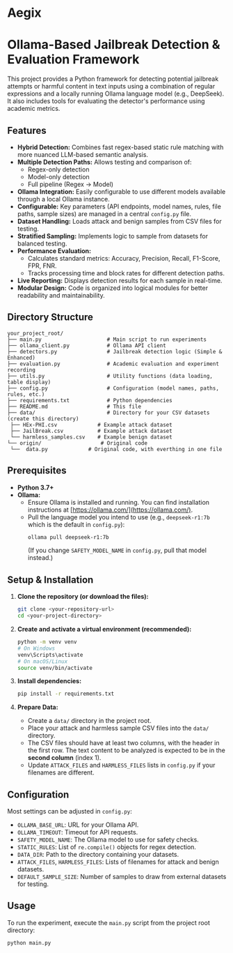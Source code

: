 # Aegix

# Ollama-Based Jailbreak Detection & Evaluation Framework

This project provides a Python framework for detecting potential jailbreak attempts or harmful content in text inputs using a combination of regular expressions and a locally running Ollama language model (e.g., DeepSeek). It also includes tools for evaluating the detector's performance using academic metrics.

## Features

* **Hybrid Detection:** Combines fast regex-based static rule matching with more nuanced LLM-based semantic analysis.
* **Multiple Detection Paths:** Allows testing and comparison of:
    * Regex-only detection
    * Model-only detection
    * Full pipeline (Regex -> Model)
* **Ollama Integration:** Easily configurable to use different models available through a local Ollama instance.
* **Configurable:** Key parameters (API endpoints, model names, rules, file paths, sample sizes) are managed in a central `config.py` file.
* **Dataset Handling:** Loads attack and benign samples from CSV files for testing.
* **Stratified Sampling:** Implements logic to sample from datasets for balanced testing.
* **Performance Evaluation:**
    * Calculates standard metrics: Accuracy, Precision, Recall, F1-Score, FPR, FNR.
    * Tracks processing time and block rates for different detection paths.
* **Live Reporting:** Displays detection results for each sample in real-time.
* **Modular Design:** Code is organized into logical modules for better readability and maintainability.

## Directory Structure

```
your_project_root/
├── main.py                     # Main script to run experiments
├── ollama_client.py            # Ollama API client
├── detectors.py                # Jailbreak detection logic (Simple & Enhanced)
├── evaluation.py               # Academic evaluation and experiment recording
├── utils.py                    # Utility functions (data loading, table display)
├── config.py                   # Configuration (model names, paths, rules, etc.)
├── requirements.txt            # Python dependencies
├── README.md                   # This file
├── data/                       # Directory for your CSV datasets (create this directory)
 ├── HEx-PHI.csv             # Example attack dataset
 ├── JailBreak.csv           # Example attack dataset
 └── harmless_samples.csv    # Example benign dataset
└── origin/                   # Original code
 └──  data.py             # Original code, with everthing in one file
```


## Prerequisites

* **Python 3.7+**
* **Ollama:**
    * Ensure Ollama is installed and running. You can find installation instructions at [https://ollama.com/](https://ollama.com/).
    * Pull the language model you intend to use (e.g., `deepseek-r1:7b` which is the default in `config.py`):
        ```bash
        ollama pull deepseek-r1:7b
        ```
        (If you change `SAFETY_MODEL_NAME` in `config.py`, pull that model instead.)

## Setup & Installation

1.  **Clone the repository (or download the files):**
    ```bash
    git clone <your-repository-url>
    cd <your-project-directory>
    ```

2.  **Create and activate a virtual environment (recommended):**
    ```bash
    python -m venv venv
    # On Windows
    venv\Scripts\activate
    # On macOS/Linux
    source venv/bin/activate
    ```

3.  **Install dependencies:**
    ```bash
    pip install -r requirements.txt
    ```

4.  **Prepare Data:**
    * Create a `data/` directory in the project root.
    * Place your attack and harmless sample CSV files into the `data/` directory.
    * The CSV files should have at least two columns, with the header in the first row. The text content to be analyzed is expected to be in the **second column** (index 1).
    * Update `ATTACK_FILES` and `HARMLESS_FILES` lists in `config.py` if your filenames are different.

## Configuration

Most settings can be adjusted in `config.py`:

* `OLLAMA_BASE_URL`: URL for your Ollama API.
* `OLLAMA_TIMEOUT`: Timeout for API requests.
* `SAFETY_MODEL_NAME`: The Ollama model to use for safety checks.
* `STATIC_RULES`: List of `re.compile()` objects for regex detection.
* `DATA_DIR`: Path to the directory containing your datasets.
* `ATTACK_FILES`, `HARMLESS_FILES`: Lists of filenames for attack and benign datasets.
* `DEFAULT_SAMPLE_SIZE`: Number of samples to draw from external datasets for testing.

## Usage

To run the experiment, execute the `main.py` script from the project root directory:

```bash
python main.py
